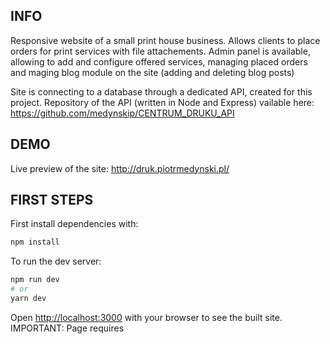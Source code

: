 ## INFO
Responsive website of a small print house business. Allows clients to place orders for print services with file attachements. Admin panel is available, allowing to add and configure offered services, managing placed orders and maging blog module on the site (adding and deleting blog posts)

Site is connecting to a database through a dedicated API, created for this project. Repository of the API (written in Node and Express) vailable here: https://github.com/medynskip/CENTRUM_DRUKU_API

## DEMO
Live preview of the site: http://druk.piotrmedynski.pl/ 

## FIRST STEPS
First install dependencies with:
```bash
npm install 
```

To run the dev server:
```bash
npm run dev
# or
yarn dev
```

Open [http://localhost:3000](http://localhost:3000) with your browser to see the built site.
IMPORTANT: Page requires 

